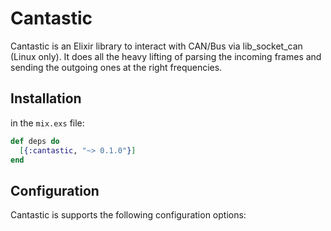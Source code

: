 # Cantastic

Cantastic is an Elixir library to interact with CAN/Bus via lib_socket_can (Linux only).
It does all the heavy lifting of parsing the incoming frames and sending the outgoing ones at the right frequencies.

## Installation

in the `mix.exs` file:

```elixir
def deps do
  [{:cantastic, "~> 0.1.0"}]
end
```

## Configuration

Cantastic is supports the following configuration options:

